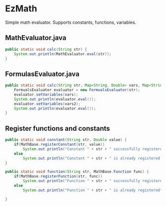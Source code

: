 # EzMath
Simple math evaluator. Supports constants, functions, variables.

## MathEvaluator.java
```java
public static void calc(String str) {
    System.out.println(MathEvaluator.eval(str));
}
```

## FormulasEvaluator.java
```java
public static void calc(String str, Map<String, Double> vars, Map<String, Double> vars2) {
    FormualsEvaluator evaluator = new FormualsEvaluator(str);
    evaluator.setVariables(vars);
    System.out.println(evaluator.eval());
    evaluator.setVariables(vars2);
    System.out.println(evaluator.eval());
}
```

## Register functions and constants
```java
public static void constant(String str, Double value) {
    if(MathBase.registerConstant(str, value))
        System.out.println("Constant " + str + " successfully registered with value " + value);
    else
        System.out.println("Constant " + str + " is already registered with value " + MathBase.getConstant(str));    
}

public static void function(String str, MathBase.Function func) {
    if(MathBase.registerFunction(str, func))
        System.out.println("Function " + str + " successfully registered");
    else
        System.out.println("Function " + str + " is already registered");    

}
```